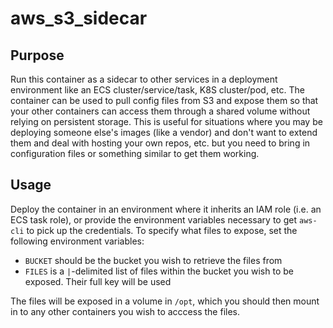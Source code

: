 # aws_s3_sidecar
## Purpose
Run this container as a sidecar to other services in a deployment environment like an ECS cluster/service/task, K8S cluster/pod, etc. The container can be used to pull config files from S3 and expose them so that your other containers can access them through a shared volume without relying on persistent storage. This is useful for situations where you may be deploying someone else's images (like a vendor) and don't want to extend them and deal with hosting your own repos, etc. but you need to bring in configuration files or something similar to get them working.
## Usage
Deploy the container in an environment where it inherits an IAM role (i.e. an ECS task role), or provide the environment variables necessary to get `aws-cli` to pick up the credentials. To specify what files to expose, set the following environment variables:
- `BUCKET` should be the bucket you wish to retrieve the files from
- `FILES` is a `|`-delimited list of files within the bucket you wish to be exposed. Their full key will be used

The files will be exposed in a volume in `/opt`, which you should then mount in to any other containers you wish to acccess the files.
